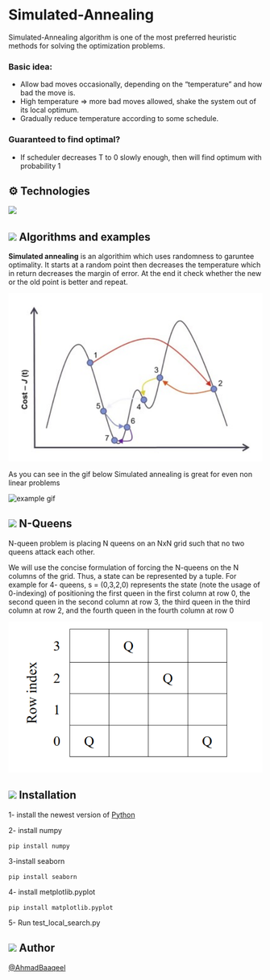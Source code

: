 # Simulated-Annealing

Simulated-Annealing algorithm is one of the most preferred heuristic methods for solving the optimization problems.

### Basic idea:

- Allow bad moves occasionally, depending on the “temperature” and how bad the move is.
- High temperature => more bad moves allowed, shake the system out of its local optimum.
- Gradually reduce temperature according to some schedule.

### Guaranteed to find optimal?

- If scheduler decreases T to 0 slowly enough, then will find optimum with probability 1

## ⚙️ Technologies

<img src="https://img.icons8.com/color/256/python.png" width=70px/>

<br>

## <img src="https://cdn-icons-png.flaticon.com/512/2103/2103633.png" width=35xp /> Algorithms and examples

<b>Simulated annealing</b> is an algorithim which uses randomness to garuntee optimality. It starts at a random point then decreases the temperature which in return decreases the margin of error. At the end it check whether the new or the old point is better and repeat.
<br>

<img src="extra-doc/SA-Example.PNG" alt="example.png"/>
<br>

As you can see in the gif below Simulated annealing is great for even non linear problems

<img src="https://upload.wikimedia.org/wikipedia/commons/1/10/Travelling_salesman_problem_solved_with_simulated_annealing.gif" alt="example gif"/>

<br>

## <img src="https://cdn-icons-png.flaticon.com/512/707/707163.png" width=20px/> N-Queens

N-queen problem is placing N queens on an NxN grid such that no two queens attack each other.

We will use the concise
formulation of forcing the N-queens on the N columns of the grid. Thus, a state can be represented by a tuple. For example for 4-
queens, s = (0,3,2,0) represents the state (note the usage of 0-indexing) of positioning the first queen in the first column at row 0,
the second queen in the second column at row 3, the third queen in the third column at row 2, and the fourth queen in the fourth
column at row 0

<img src="extra-doc/N-Queens.PNG" alt="crown pic"/>

## <img src="https://cdn-icons-png.flaticon.com/128/9184/9184187.png" width=17px /> Installation

1- install the newest version of <a href="https://www.python.org/">Python</a>

2- install numpy

```
pip install numpy
```

3-install seaborn

```
pip install seaborn
```

4- install metplotlib.pyplot

```
pip install matplotlib.pyplot
```

5- Run test_local_search.py

## <img src="https://cdn-icons-png.flaticon.com/128/2570/2570287.png" width=20px/> Author

[@AhmadBaaqeel](https://github.com/Ahmedbaaqeel)
